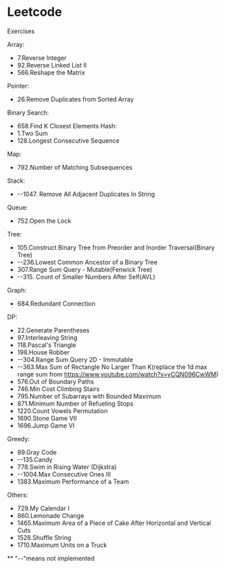 # Leetcode
 Exercises

Array:
* 7.Reverse Integer
* 92.Reverse Linked List II
* 566.Reshape the Matrix

Pointer:
* 26.Remove Duplicates from Sorted Array

Binary Search:
* 658.Find K Closest Elements
Hash:
* 1.Two Sum
* 128.Longest Consecutive Sequence

Map:
* 792.Number of Matching Subsequences

Stack:
* --1047. Remove All Adjacent Duplicates In String

Queue:
* 752.Open the Lock

Tree:
* 105.Construct Binary Tree from Preorder and Inorder Traversal(Binary Tree)
* --236.Lowest Common Ancestor of a Binary Tree
* 307.Range Sum Query - Mutable(Fenwick Tree)
* --315. Count of Smaller Numbers After Self(AVL)

Graph:
* 684.Redundant Connection

DP:
* 22.Generate Parentheses
* 97.Interleaving String
* 118.Pascal's Triangle 
* 198.House Robber
* --304.Range Sum Query 2D - Immutable
* --363.Max Sum of Rectangle No Larger Than K(replace the 1d max range sum from https://www.youtube.com/watch?v=yCQN096CwWM)
* 576.Out of Boundary Paths
* 746.Min Cost Climbing Stairs
* 795.Number of Subarrays with Bounded Maximum
* 871.Minimum Number of Refueling Stops
* 1220.Count Vowels Permutation
* 1690.Stone Game VII
* 1696.Jump Game VI

Greedy:
* 89.Gray Code
* --135.Candy
* 778.Swim in Rising Water (Dijkstra)
* --1004.Max Consecutive Ones III
* 1383.Maximum Performance of a Team


Others:
* 729.My Calendar I
* 860.Lemonade Change
* 1465.Maximum Area of a Piece of Cake After Horizontal and Vertical Cuts
* 1528.Shuffle String
* 1710.Maximum Units on a Truck

** "--"means not implemented